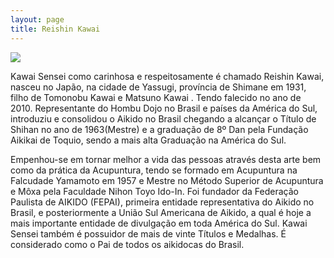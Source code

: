 ```yaml
---
layout: page
title: Reishin Kawai
---
```


<img src="{{ site.baseurl }}/assets/kawai-articles.jpg" />

Kawai Sensei como carinhosa e respeitosamente é chamado Reishin Kawai,
nasceu no Japão, na cidade de Yassugi, província de Shimane em 1931,
filho de Tomonobu Kawai e Matsuno Kawai . Tendo falecido no ano de 2010.
Representante do Hombu Dojo no Brasil e países da América do Sul, introduziu
e consolidou o Aikido no Brasil chegando a alcançar o Título de Shihan
no ano de 1963(Mestre) e a graduação de 8º Dan pela Fundação Aikikai de
Toquio, sendo a mais alta Graduação na América do Sul.

Empenhou-se em tornar melhor a vida das pessoas através desta arte bem como
da prática da Acupuntura, tendo se formado em Acupuntura na Falcudade Yamamoto
em 1957 e Mestre no Método Superior de Acupuntura e Môxa pela Faculdade Nihon
Toyo Ido-In. Foi fundador da Federação Paulista de AIKIDO (FEPAI), primeira
entidade representativa do Aikido no Brasil, e posteriormente a União Sul
Americana de Aikido, a qual é hoje a mais importante entidade de divulgação
em toda América do Sul. Kawai Sensei também é possuidor de mais de vinte
Títulos e Medalhas. É considerado como o Pai de todos os aikidocas do Brasil.
